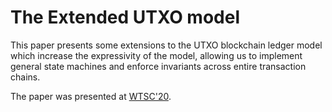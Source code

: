 # The Extended UTXO model

This paper presents some extensions to the UTXO blockchain ledger
model which increase the expressivity of the model, allowing us to
implement general state machines and enforce invariants across entire
transaction chains.

The paper was presented at [WTSC'20](https://fc20.ifca.ai/wtsc/).
